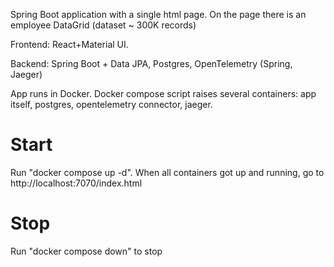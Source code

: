Spring Boot application with a single html page. On the page there is an employee DataGrid (dataset ~ 300K records)
<p>Frontend: React+Material UI. </p>
<p>Backend: Spring Boot + Data JPA, Postgres, OpenTelemetry (Spring, Jaeger)</p>
<p>App runs in Docker. Docker compose script raises several containers: app itself, postgres, opentelemetry connector, jaeger.</p>

<h1>Start</h1>
Run "docker compose up -d". When all containers got up and running, go to http://localhost:7070/index.html

<h1>Stop</h1>
Run "docker compose down" to stop

